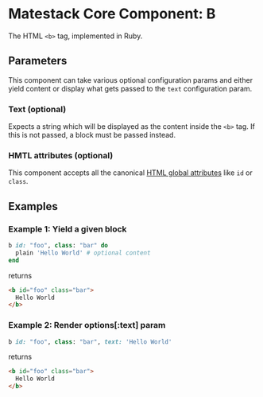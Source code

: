 # Matestack Core Component: B

The HTML `<b>` tag, implemented in Ruby.

## Parameters
This component can take various optional configuration params and either yield content or display what gets passed to the `text` configuration param.

### Text (optional)
Expects a string which will be displayed as the content inside the `<b>` tag. If this is not passed, a block must be passed instead.

### HMTL attributes (optional)
This component accepts all the canonical [HTML global attributes](https://www.w3schools.com/tags/ref_standardattributes.asp) like `id` or `class`.

## Examples

### Example 1: Yield a given block

```ruby
b id: "foo", class: "bar" do
  plain 'Hello World' # optional content
end
```

returns

```html
<b id="foo" class="bar">
  Hello World
</b>
```

### Example 2: Render options[:text] param

```ruby
b id: "foo", class: "bar", text: 'Hello World'
```

returns

```html
<b id="foo" class="bar">
  Hello World
</b>
```
